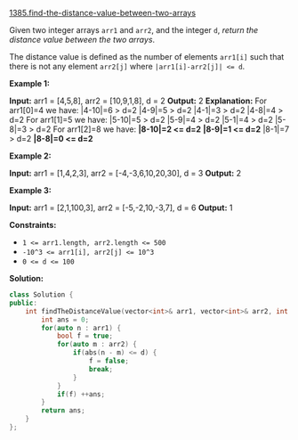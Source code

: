 [1385.find-the-distance-value-between-two-arrays](https://leetcode.com/problems/find-the-distance-value-between-two-arrays/)  

Given two integer arrays `arr1` and `arr2`, and the integer `d`, _return the distance value between the two arrays_.

The distance value is defined as the number of elements `arr1[i]` such that there is not any element `arr2[j]` where `|arr1[i]-arr2[j]| <= d`.

**Example 1:**

**Input:** arr1 = \[4,5,8\], arr2 = \[10,9,1,8\], d = 2
**Output:** 2
**Explanation:** 
For arr1\[0\]=4 we have: 
|4-10|=6 > d=2 
|4-9|=5 > d=2 
|4-1|=3 > d=2 
|4-8|=4 > d=2 
For arr1\[1\]=5 we have: 
|5-10|=5 > d=2 
|5-9|=4 > d=2 
|5-1|=4 > d=2 
|5-8|=3 > d=2
For arr1\[2\]=8 we have:
**|8-10|=2 <= d=2**
**|8-9|=1 <= d=2**
|8-1|=7 > d=2
**|8-8|=0 <= d=2**

**Example 2:**

**Input:** arr1 = \[1,4,2,3\], arr2 = \[-4,-3,6,10,20,30\], d = 3
**Output:** 2

**Example 3:**

**Input:** arr1 = \[2,1,100,3\], arr2 = \[-5,-2,10,-3,7\], d = 6
**Output:** 1

**Constraints:**

*   `1 <= arr1.length, arr2.length <= 500`
*   `-10^3 <= arr1[i], arr2[j] <= 10^3`
*   `0 <= d <= 100`  



**Solution:**  

```cpp
class Solution {
public:
    int findTheDistanceValue(vector<int>& arr1, vector<int>& arr2, int d) {
        int ans = 0;
        for(auto n : arr1) {
            bool f = true;
            for(auto m : arr2) {
                if(abs(n - m) <= d) {
                    f = false;
                    break;
                }
            }
            if(f) ++ans;
        }
        return ans;
    }
};
```
      